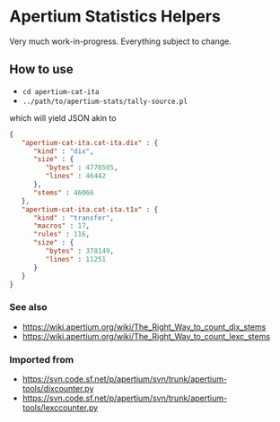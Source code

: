 # Apertium Statistics Helpers
Very much work-in-progress. Everything subject to change.

## How to use
* `cd apertium-cat-ita`
* `../path/to/apertium-stats/tally-source.pl`

which will yield JSON akin to
```json
{
   "apertium-cat-ita.cat-ita.dix" : {
      "kind" : "dix",
      "size" : {
         "bytes" : 4770505,
         "lines" : 46442
      },
      "stems" : 46066
   },
   "apertium-cat-ita.cat-ita.t1x" : {
      "kind" : "transfer",
      "macros" : 17,
      "rules" : 116,
      "size" : {
         "bytes" : 378149,
         "lines" : 11251
      }
   }
}
```

### See also
* https://wiki.apertium.org/wiki/The_Right_Way_to_count_dix_stems
* https://wiki.apertium.org/wiki/The_Right_Way_to_count_lexc_stems

### Imported from
* https://svn.code.sf.net/p/apertium/svn/trunk/apertium-tools/dixcounter.py
* https://svn.code.sf.net/p/apertium/svn/trunk/apertium-tools/lexccounter.py
